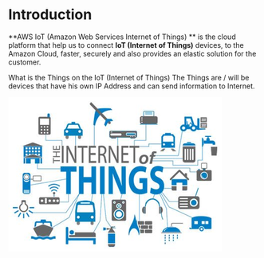 # Introduction

**AWS IoT (Amazon Web Services Internet of Things) ** is the cloud platform that help us to connect **IoT (Internet of Things)** devices, to the Amazon Cloud, faster, securely and also provides an elastic solution for the customer.

What is the Things on the IoT (Internet of Things)
The Things are / will be devices that have his own IP Address and can send information to Internet.

![](https://raw.githubusercontent.com/TheIoTLearningInitiative/AmazonWebServicesIoT/master/Images/internet-of-things-everything-you-need-to-know.jpg?token=c29scmFjOTAxOmMzNmIzYzFjYzQ1NGQ4NDNhYjNiOTE3NWU5NDE3NTRjMWU0YmU0Njc%3D)
